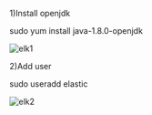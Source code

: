 1)Install openjdk 

sudo yum install java-1.8.0-openjdk


![elk1](https://user-images.githubusercontent.com/20787443/50677305-12b97a80-1034-11e9-88cc-f3502cabf680.PNG)


2)Add user

sudo useradd elastic

![elk2](https://user-images.githubusercontent.com/20787443/50677358-662bc880-1034-11e9-8737-18ce0bb9ab1a.PNG)
